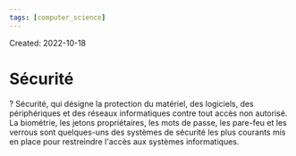 ```yaml
---
tags: [computer_science] 
---
```

Created: 2022-10-18

# Sécurité
?
Sécurité, qui désigne la protection du matériel, des logiciels, des périphériques et des réseaux informatiques contre tout accès non autorisé. La biométrie, les jetons propriétaires, les mots de passe, les pare-feu et les verrous sont quelques-uns des systèmes de sécurité les plus courants mis en place pour restreindre l'accès aux systèmes informatiques.
<!--SR:!2022-10-24,2,230-->